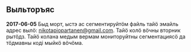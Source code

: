 ## Выльторъяс

**2017-06-05** Быд морт, ыстэ ас сегментируйтӧм файль тайӧ эмайль адрес вылӧ: nikotapiopartanen@gmail.com. Тайӧ колӧ вӧчны вторник рытӧдз. Тайӧ колана медым вермам мониторуйтны сегментациясӧ да тӧдмавны коді мыйкӧ вӧчӧма.
